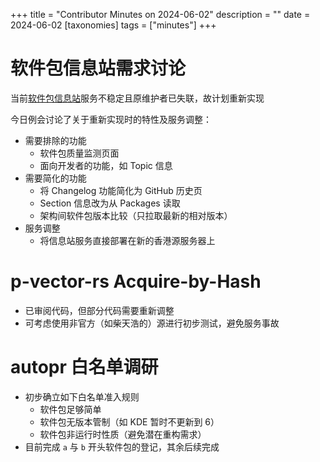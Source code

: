+++
title = "Contributor Minutes on 2024-06-02"
description = ""
date = 2024-06-02
[taxonomies]
tags = ["minutes"]
+++

软件包信息站需求讨论
===

当前[软件包信息站](https://packages.aosc.io/)服务不稳定且原维护者已失联，故计划重新实现

今日例会讨论了关于重新实现时的特性及服务调整：

- 需要排除的功能
    - 软件包质量监测页面
    - 面向开发者的功能，如 Topic 信息
- 需要简化的功能
    - 将 Changelog 功能简化为 GitHub 历史页
    - Section 信息改为从 Packages 读取
    - 架构间软件包版本比较（只拉取最新的相对版本）
- 服务调整
    - 将信息站服务直接部署在新的香港源服务器上

p-vector-rs Acquire-by-Hash
===

- 已审阅代码，但部分代码需要重新调整
- 可考虑使用非官方（如柴天浩的）源进行初步测试，避免服务事故

autopr 白名单调研
===

- 初步确立如下白名单准入规则
    - 软件包足够简单
    - 软件包无版本管制（如 KDE 暂时不更新到 6）
    - 软件包非运行时性质（避免潜在重构需求）
- 目前完成 `a` 与 `b` 开头软件包的登记，其余后续完成